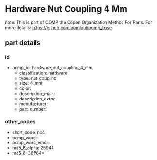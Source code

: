 # Hardware Nut Coupling 4 Mm  

note: This is part of OOMP the Oopen Organization Method For Parts. For more details: https://github.com/oomlout/oomp_base

##  part details





### id
* oomp_id: hardware_nut_coupling_4_mm
  * classification: hardware
  * type: nut_coupling
  * size: 4_mm
  * color: 
  * description_main: 
  * description_extra: 
  * manufacturer: 
  * part_number: 

### other_codes
* short_code: nc4
* oomp_word: 
* oomp_word_emoji: 
* md5_6_alpha: 25944
* md5_6: 36ff64* 